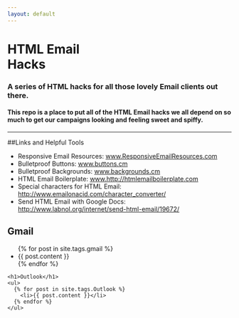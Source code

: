 ```yaml
---
layout: default
---
```


<h1 id="title">HTML	Email<br>		Hacks</h1>

<h3 id="subtitle">A series of HTML hacks for all those lovely Email clients out there.</h3>

<h4 id="subsub">This repo is a place to put all of the HTML Email hacks we all depend on so much to get our campaigns looking and feeling sweet and spiffy. </h4>

---

##Links and Helpful Tools
<div id="mainLinks">
<ul>
<li> Responsive Email Resources: <a href="www.ResponsiveEmailResources.com">www.ResponsiveEmailResources.com</a></li>
<li> Bulletproof Buttons: <a href="www.buttons.cm">www.buttons.cm</a></li>
<li> Bulletproof Backgrounds: <a href="www.backgrounds.cm">www.backgrounds.cm</a></li>
<li> HTML Email Boilerplate: <a href="www.http://htmlemailboilerplate.com">www.http://htmlemailboilerplate.com</a></li>
<li> Special characters for HTML Email: <a href="http://www.emailonacid.com/character_converter/">http://www.emailonacid.com/character_converter/</a></li> 
<li> Send HTML Email with Google Docs: <a href="http://www.labnol.org/internet/send-html-email/19672/">http://www.labnol.org/internet/send-html-email/19672/</a></li>
</ul>
</div>

<div id="arrowCont">
	<a href="#posts"><div id="arrow">
	</div></a>
</div>

<section id="posts">
	<h1>Gmail</h1>
	<ul>
	  {% for post in site.tags.gmail %}
	    <li>{{ post.content }}</li>
	  {% endfor %}
	</ul>

	<h1>Outlook</h1>
	<ul>
	  {% for post in site.tags.Outlook %}
	    <li>{{ post.content }}</li>
	  {% endfor %}
	</ul>
</section>